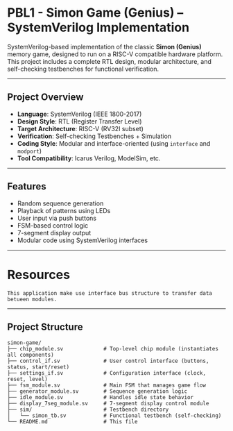 # PBL1 - Simon Game (Genius) – SystemVerilog Implementation

SystemVerilog-based implementation of the classic **Simon (Genius)** memory game, designed to run on a RISC-V compatible hardware platform. This project includes a complete RTL design, modular architecture, and self-checking testbenches for functional verification.

---

## Project Overview

- **Language**: SystemVerilog (IEEE 1800-2017)
- **Design Style**: RTL (Register Transfer Level)
- **Target Architecture**: RISC-V (RV32I subset)
- **Verification**: Self-checking Testbenches + Simulation
- **Coding Style**: Modular and interface-oriented (using `interface` and `modport`)
- **Tool Compatibility**: Icarus Verilog, ModelSim, etc.

---

## Features

- Random sequence generation
- Playback of patterns using LEDs
- User input via push buttons
- FSM-based control logic
- 7-segment display output
- Modular code using SystemVerilog interfaces

---

# Resources
    This application make use interface bus structure to transfer data betueen modules.
    
---

## Project Structure

```text
simon-game/
├── chip_module.sv             # Top-level chip module (instantiates all components)
├── control_if.sv              # User control interface (buttons, status, start/reset)
├── settings_if.sv             # Configuration interface (clock, reset, level)
├── fsm_module.sv              # Main FSM that manages game flow
├── generator_module.sv        # Sequence generation logic
├── idle_module.sv             # Handles idle state behavior
├── display_7seg_module.sv     # 7-segment display control module
├── sim/                       # Testbench directory
│   └── simon_tb.sv            # Functional testbench (self-checking)
└── README.md                  # This file
